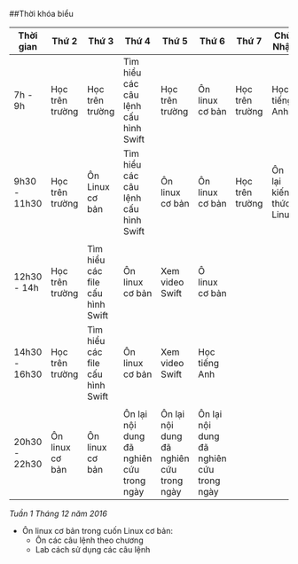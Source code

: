##Thời khóa biểu

| Thời gian | Thứ 2 | Thứ 3 | Thứ 4 | Thứ 5 | Thứ 6 | Thứ 7 | Chủ Nhật |
|-----------|-------|-------|-------|-------|-------|-------|----------|
| 7h - 9h | Học trên trường | Học trên trường | Tìm hiểu các câu lệnh cấu hình Swift | Học trên trường | Ôn linux cơ bản | Học trên trường | Học tiếng Anh |
| 9h30 - 11h30 | Học trên trường| Ôn Linux cơ bản | Tìm hiểu các câu lệnh cấu hình Swift | Ôn linux cơ bản | Ôn linux cơ bản | Học trên trường | Ôn lại kiến thức Linux |
| | | | | | | | |
| 12h30 - 14h | Học trên trường | Tìm hiểu các file cấu hình Swift | Ôn linux cơ bản | Xem video Swift | Ô linux cơ bản | | |
| 14h30 - 16h30 | Học trên trường | Tìm hiểu các file cấu hình Swift | Ôn linux cơ bản | Xem video Swift | Học tiếng Anh | | |
| | | | | | | | |
| 20h30 - 22h30 | Ôn linux cơ bản | Ôn linux cơ bản | Ôn lại nội dung đã nghiên cứu trong ngày | Ôn lại nội dung đã nghiên cứu trong ngày | Ôn lại nội dung đã nghiên cứu trong ngày | | |

*Tuần 1 Tháng 12 năm 2016*

- Ôn linux cơ bản trong cuốn Linux cơ bản:
	- Ôn các câu lệnh theo chương
	- Lab cách sử dụng các câu lệnh
